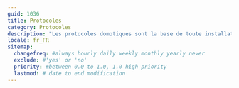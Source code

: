 ```yaml
---
guid: 1036
title: Protocoles
category: Protocoles
description: "Les protocoles domotiques sont la base de toute installations domotiques. Ils sont là pour faire communiquer entre eux les objets intelligents. Sans protocoles domotiques on ne peut contrôler des modules divers et variés. Parmi les protocoles actuels on retrouve entre autre, zwave, zigbee, rfxcom, enocean, edisio, chacon, bluetooth, wire, etc… . D’autres interfaces comme Alexa, google home, xiaomi home communiquent par le biais d’internet. En transitant toutes les données collectées sur leurs serveurs rendant les communications publics. Ce qui pourrais nuire à la vie de milliers de personnes. Un protocole privé se met en place tout doucement grâce à différentes alliances et acteurs du marché. Cet acteur prometteur sur le papier se nomme home over ip."
locale: fr_FR
sitemap:
  changefreq: #always hourly daily weekly monthly yearly never
  exclude: #'yes' or 'no'
  priority: #between 0.0 to 1.0, 1.0 high priority
  lastmod: # date to end modification
---
```


